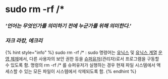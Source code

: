 # sudo rm -rf /\*







### _'언어는 무엇인가를 의미하기 전에 누군가를 위해 의미한다.'_&#x20;

### _자크 라캉, 에크리_





{% hint style="info" %}
sudo rm -rf /\* : sudo 명령어는 [유닉스](https://ko.wikipedia.org/wiki/%EC%9C%A0%EB%8B%89%EC%8A%A4) 및 [유닉스 계열](https://ko.wikipedia.org/wiki/%EC%9C%A0%EB%8B%89%EC%8A%A4\_%EA%B3%84%EC%97%B4) [운영 체제](https://ko.wikipedia.org/wiki/%EC%9A%B4%EC%98%81\_%EC%B2%B4%EC%A0%9C)에서, 다른 사용자의 보안 권한 등을 [슈퍼유저](https://ko.wikipedia.org/wiki/%EC%8A%88%ED%8D%BC%EC%9C%A0%EC%A0%80)(관리자)로서 프로그램을 구동할 수 있도록 함. 명령의 rm -rf /\* 를 슈퍼유저가 실행하는 경우 현재 파일 시스템에서 액세스할 수 있는 모든 파일이 시스템에서 삭제되도록 함.
{% endhint %}
